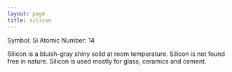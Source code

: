 ```yaml
---
layout: page
title: silicon
---
```


Symbol: Si
Atomic Number: 14

Silicon is a bluish-gray shiny solid at room temperature.
Silicon is not found free in nature.
Silicon is used mostly for glass, ceramics and cement.